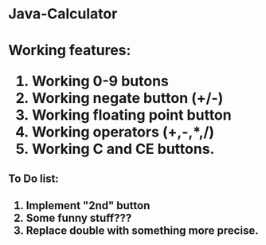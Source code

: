 <h1>Java-Calculator<h1>
Working features:
<ol>
<li>Working 0-9 butons</li>
<li>Working negate button (+/-)</li>
<li>Working floating point button</li>
<li>Working operators (+,-,*,/) </li>
<li>Working C and CE buttons.</li>
</ol>
<h2>To Do list:<h2>
<ol>
<li>Implement "2nd" button</li>
<li>Some funny stuff???</li>
<li>Replace double with something more precise.</li>
</ol>
